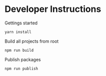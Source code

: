 # Developer Instructions

Gettings started

```shell
yarn install
```

Build all projects from root

```shell
npm run build
```

Publish packages

```shell
npm run publish
```
